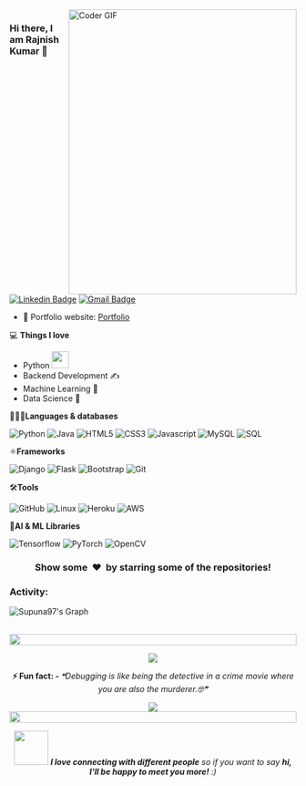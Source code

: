 <!---<img align="right" src="https://github.com/0rajnishk/0rajnishk/blob/main/developer.gif" alt="Coder GIF" width="420" height="330"> -->
<img align="right" src="https://user-images.githubusercontent.com/74038190/229223263-cf2e4b07-2615-4f87-9c38-e37600f8381a.gif" alt="Coder GIF" width="400" height="500">



### Hi there, I am Rajnish Kumar 👋
[![Linkedin Badge](https://img.shields.io/badge/-0rajnishk-blue?style=flat-square&logo=Linkedin&logoColor=white&link=https://www.linkedin.com/in/0rajnishk/)](https://www.linkedin.com/in/0rajnishk/)
[![Gmail Badge](https://img.shields.io/badge/-0rajnishk@gmail.com-c14438?style=flat-square&logo=Gmail&logoColor=white&link=mailto:0rajnishk@gmail.com)](mailto:0rajnishk@gmail.com)

- 🎯 Portfolio website: [Portfolio](https://0rajnishk.github.io/)

💻 **Things I love**
- Python <img src="https://media.giphy.com/media/WUlplcMpOCEmTGBtBW/giphy.gif" width="30"> 
- Backend Development ✍️
- Machine Learning 🧐
- Data Science 😬

<!------<a href="https://github.com/anuraghazra/github-readme-stats" title="Go to Source">
  <img align="right" width="420" height="auto" src="https://github-readme-stats.vercel.app/api?username=0rajnishk&show_icons=true&theme=dark&border_color=61dafb&hide_border=true&include_all_commits=true" />
</a> ------->
 
🧑🏾‍💻**Languages &#38; databases**

![Python](https://img.shields.io/badge/-Python-000000?style=flat&logo=python)
![Java](https://img.shields.io/badge/-Java-000000?style=flat&logo=java)
![HTML5](https://img.shields.io/badge/-HTML5-000000?style=flat&logo=HTML5)
![CSS3](https://img.shields.io/badge/-CSS3-000000?style=flat&logo=CSS3)
![Javascript](https://img.shields.io/badge/javascript-000000?style=flat&logo=Javascript)
![MySQL](https://img.shields.io/badge/-MySQL-000000?style=flat&logo=MySQL)
![SQL](https://img.shields.io/badge/-SQL-000000?style=flat&logo=SQL)


⚛**Frameworks**

![Django](https://img.shields.io/badge/-Django-000000?style=flat&logo=Django)
![Flask](https://img.shields.io/badge/-Flask-000000?style=flat&logo=Flask)
![Bootstrap](https://img.shields.io/badge/-Bootstrap-000000?style=flat&logo=bootstrap)
![Git](https://img.shields.io/badge/-Git-000000?style=flat&logo=git&logoColor=F05032)

🛠**Tools**

![GitHub](https://img.shields.io/badge/-GitHub-000000?style=flat&logo=github&logoColor=FFFFFF)
![Linux](https://img.shields.io/badge/-Linux-000000?style=flat&logo=linux&logoColor=FCC624)
![Heroku](https://img.shields.io/badge/-Heroku-000000?style=flat&logo=heroku)
![AWS](https://img.shields.io/badge/AWS-000000?style=flat-square&logo=amazon-aws)

🤖**AI &#38; ML Libraries**

![Tensorflow](https://img.shields.io/badge/-Tensorflow-000000?style=flat&logo=tensorflow)
![PyTorch](https://img.shields.io/badge/-PyTorch-000000?style=flat&logo=pytorch)
![OpenCV](https://img.shields.io/badge/-OpenCV-000000?style=flat&logo=opencv)



<div align="center">
    <h3 align="center">Show some &nbsp;❤️&nbsp; by starring some of the repositories!</h3>
</div>

<!--------- beta ------------------------------->
<h3 align="left">Activity:</h3>

![Supuna97's Graph](https://github-readme-activity-graph.vercel.app/graph?username=0rajnishk&custom_title=Rajnish's%20GitHub%20Activity%20Graph&bg_color=0D1117&color=7F3FBF&line=7F3FBF&point=7F3FBF&area_color=FFFFFF&title_color=FFFFFF&area=true)
<br><br>

<img src="https://i.imgur.com/dBaSKWF.gif" height="20" width="100%">

<p align="center">
<img src="https://raw.githubusercontent.com/trinib/trinib/a5f17399d881c5651a89bfe4a621014b08346cf0/images/marquee.svg">

<div align="center">


<b>⚡ Fun fact: - </b>
<i>❝Debugging is like being the detective in a crime movie where you are also the murderer.🤓❞</i>
  

<p align="center">
<img src="https://raw.githubusercontent.com/trinib/trinib/a5f17399d881c5651a89bfe4a621014b08346cf0/images/marquee2.svg">

<img src="https://i.imgur.com/dBaSKWF.gif" height="20" width="100%">

<img src="https://media.giphy.com/media/LnQjpWaON8nhr21vNW/giphy.gif" width="60"> <em><b>I love connecting with different people</b> so if you want to say <b>hi, I'll be happy to meet you more!</b> :)</em>


